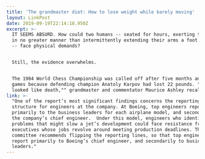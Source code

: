 ```yaml
---
title: 'The grandmaster diet: How to lose weight while barely moving'
layout: LinkPost
date: 2019-09-19T22:14:18.950Z
excerpt: >-
  IT SEEMS ABSURD. How could two humans -- seated for hours, exerting themselves
  in no greater manner than intermittently extending their arms a foot at a time
  -- face physical demands?


  Still, the evidence overwhelms.


  The 1984 World Chess Championship was called off after five months and 48
  games because defending champion Anatoly Karpov had lost 22 pounds. ""He
  looked like death,"" grandmaster and commentator Maurice Ashley recalls.
link: >-
  "One of the report’s most significant findings concerns the reporting
  structure for engineers at the company. At Boeing, top engineers report
  primarily to the business leaders for each airplane model, and secondarily to
  the company’s chief engineer.  Under this model, engineers who identify
  problems that might slow a jet’s development could face resistance from
  executives whose jobs revolve around meeting production deadlines. The
  committee recommends flipping the reporting lines, so that top engineers
  report primarily to Boeing’s chief engineer, and secondarily to business unit
  leaders."
---
```


